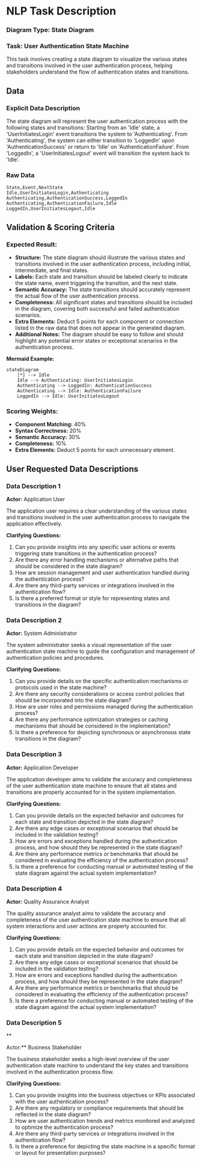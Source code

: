 # NLP Task Description

### Diagram Type: State Diagram
### Task: User Authentication State Machine
This task involves creating a state diagram to visualize the various states and transitions involved in the user authentication process, helping stakeholders understand the flow of authentication states and transitions.

## Data
### Explicit Data Description
The state diagram will represent the user authentication process with the following states and transitions: Starting from an 'Idle' state, a 'UserInitiatesLogin' event transitions the system to 'Authenticating'. From 'Authenticating', the system can either transition to 'LoggedIn' upon 'AuthenticationSuccess' or return to 'Idle' on 'AuthenticationFailure'. From 'LoggedIn', a 'UserInitiatesLogout' event will transition the system back to 'Idle'.

### Raw Data

```csv
State,Event,NextState
Idle,UserInitiatesLogin,Authenticating
Authenticating,AuthenticationSuccess,LoggedIn
Authenticating,AuthenticationFailure,Idle
LoggedIn,UserInitiatesLogout,Idle
```

## Validation & Scoring Criteria

### Expected Result:
- **Structure:** The state diagram should illustrate the various states and transitions involved in the user authentication process, including initial, intermediate, and final states.
- **Labels:** Each state and transition should be labeled clearly to indicate the state name, event triggering the transition, and the next state.
- **Semantic Accuracy:** The state transitions should accurately represent the actual flow of the user authentication process.
- **Completeness:** All significant states and transitions should be included
  in the diagram, covering both successful and failed authentication scenarios.
- **Extra Elements:** Deduct 5 points for each component or connection listed
  in the raw data that does not appear in the generated diagram.
- **Additional Notes:** The diagram should be easy to follow and should highlight any potential error states or exceptional scenarios in the authentication process.

**Mermaid Example:**

```mermaid
stateDiagram
    [*] --> Idle
    Idle --> Authenticating: UserInitiatesLogin
    Authenticating --> LoggedIn: AuthenticationSuccess
    Authenticating --> Idle: AuthenticationFailure
    LoggedIn --> Idle: UserInitiatesLogout
```

### Scoring Weights:
- **Component Matching:** 40%
- **Syntax Correctness:** 20%
- **Semantic Accuracy:** 30%
- **Completeness:** 10%
- **Extra Elements:** Deduct 5 points for each unnecessary element.

## User Requested Data Descriptions

### Data Description 1
**Actor:**  Application User

The application user requires a clear understanding of the various states and transitions involved in the user authentication process to navigate the application effectively.

**Clarifying Questions:**

1. Can you provide insights into any specific user actions or events triggering state transitions in the authentication process?
2. Are there any error handling mechanisms or alternative paths that should be considered in the state diagram?
3. How are session management and user authentication handled during the authentication process?
4. Are there any third-party services or integrations involved in the authentication flow?
5. Is there a preferred format or style for representing states and transitions in the diagram?

### Data Description 2
**Actor:**  System Administrator

The system administrator seeks a visual representation of the user authentication state machine to guide the configuration and management of authentication policies and procedures.

**Clarifying Questions:**

1. Can you provide details on the specific authentication mechanisms or protocols used in the state machine?
2. Are there any security considerations or access control policies that should be incorporated into the state diagram?
3. How are user roles and permissions managed during the authentication process?
4. Are there any performance optimization strategies or caching mechanisms that should be considered in the implementation?
5. Is there a preference for depicting synchronous or asynchronous state transitions in the diagram?

### Data Description 3
**Actor:**  Application Developer

The application developer aims to validate the accuracy and completeness of the user authentication state machine to ensure that all states and transitions are properly accounted for in the system implementation.

**Clarifying Questions:**

1. Can you provide details on the expected behavior and outcomes for each state and transition depicted in the state diagram?
2. Are there any edge cases or exceptional scenarios that should be included in the validation testing?
3. How are errors and exceptions handled during the authentication process, and how should they be represented in the state diagram?
4. Are there any performance metrics or benchmarks that should be considered in evaluating the efficiency of the authentication process?
5. Is there a preference for conducting manual or automated testing of the state diagram against the actual system implementation?

### Data Description 4
**Actor:**  Quality Assurance Analyst

The quality assurance analyst aims to validate the accuracy and completeness of the user authentication state machine to ensure that all system interactions and user actions are properly accounted for.

**Clarifying Questions:**

1. Can you provide details on the expected behavior and outcomes for each state and transition depicted in the state diagram?
2. Are there any edge cases or exceptional scenarios that should be included in the validation testing?
3. How are errors and exceptions handled during the authentication process, and how should they be represented in the state diagram?
4. Are there any performance metrics or benchmarks that should be considered in evaluating the efficiency of the authentication process?
5. Is there a preference for conducting manual or automated testing of the state diagram against the actual system implementation?

### Data Description 5
**

Actor:**  Business Stakeholder

The business stakeholder seeks a high-level overview of the user authentication state machine to understand the key states and transitions involved in the authentication process flow.

**Clarifying Questions:**

1. Can you provide insights into the business objectives or KPIs associated with the user authentication process?
2. Are there any regulatory or compliance requirements that should be reflected in the state diagram?
3. How are user authentication trends and metrics monitored and analyzed to optimize the authentication process?
4. Are there any third-party services or integrations involved in the authentication flow?
5. Is there a preference for depicting the state machine in a specific format or layout for presentation purposes?
